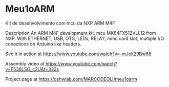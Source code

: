 # Meu1oARM
Kit de desenvolvimento com mcu da NXP ARM M4F

Description
An ARM M4F development kit. mcu MK64FX512VLL12 from NXP. With ETHERNET, USB, OTG, LEDs, RELAY, mmc card slot, multiple I/O conections on Arduino like headers.

See it in action at https://www.youtube.com/watch?v=-mJok29Bw68

Assembly video at https://www.youtube.com/watch?v=F536LSG_c2U&t=332s

Project page at https://oshwlab.com/MARCODEOLI/meu1oarm
